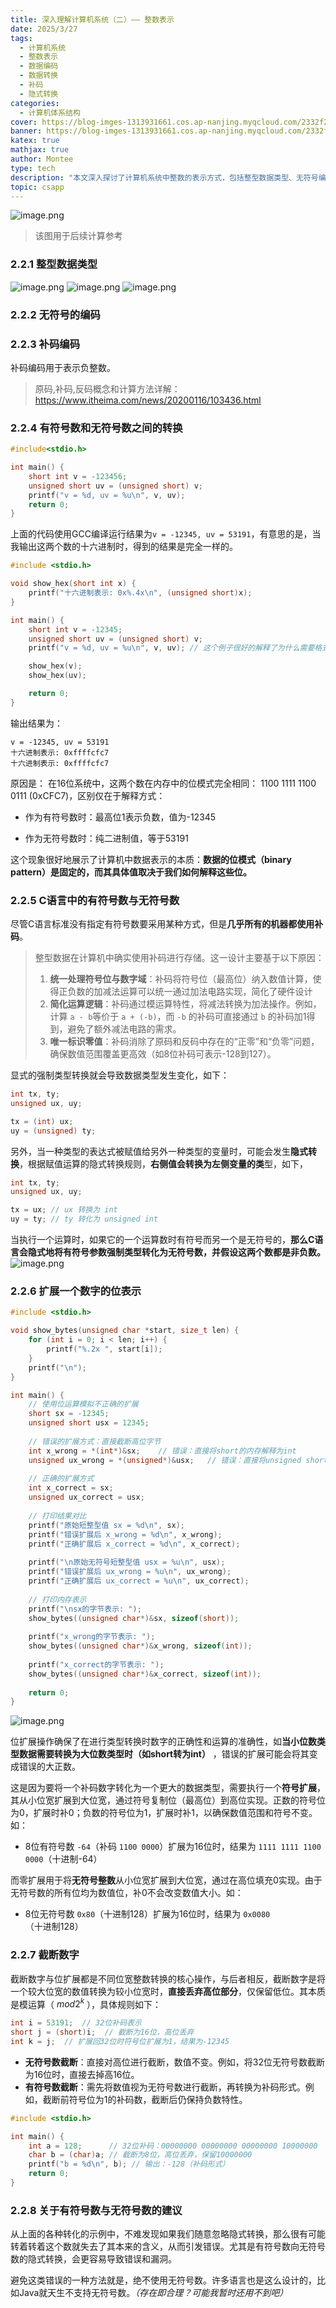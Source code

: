 ```yaml
---
title: 深入理解计算机系统（二）—— 整数表示
date: 2025/3/27
tags:
  - 计算机系统
  - 整数表示
  - 数据编码
  - 数据转换
  - 补码
  - 隐式转换
categories:
  - 计算机体系结构
cover: https://blog-imges-1313931661.cos.ap-nanjing.myqcloud.com/2332f23507cda82458edd3e4de5acbc5bac632ef1b139-MmjdkO_fw1200.jpeg
banner: https://blog-imges-1313931661.cos.ap-nanjing.myqcloud.com/2332f23507cda82458edd3e4de5acbc5bac632ef1b139-MmjdkO_fw1200.jpeg
katex: true
mathjax: true
author: Montee
type: tech
description: "本文深入探讨了计算机系统中整数的表示方式，包括整型数据类型、无符号编码和补码编码。文章通过代码示例解释了有符号数和无符号数之间的转换，以及它们在内存中的位模式和解释方式的差异。强调了数据的位模式是固定的，而其值取决于解释方式。最后指出，尽管C语言标准未指定有符号数的表示方式，但几乎所有机器都使用补码。"
topic: csapp
---
```


![image.png](https://blog-imges-1313931661.cos.ap-nanjing.myqcloud.com/20250327220619.png)
> 该图用于后续计算参考

### 2.2.1 整型数据类型
![image.png](https://blog-imges-1313931661.cos.ap-nanjing.myqcloud.com/20250327220822.png)
![image.png](https://blog-imges-1313931661.cos.ap-nanjing.myqcloud.com/20250327220834.png)
![image.png](https://blog-imges-1313931661.cos.ap-nanjing.myqcloud.com/20250327221012.png)

### 2.2.2 无符号的编码

### 2.2.3 补码编码
补码编码用于表示负整数。

> 原码,补码,反码概念和计算方法详解：https://www.itheima.com/news/20200116/103436.html

### 2.2.4 有符号数和无符号数之间的转换

```CPP
#include<stdio.h> 

int main() {
	short int v = -123456;
	unsigned short uv = (unsigned short) v;
	printf("v = %d, uv = %u\n", v, uv);
	return 0;
}       
```

上面的代码使用GCC编译运行结果为`v = -12345, uv = 53191`，有意思的是，当我输出这两个数的十六进制时，得到的结果是完全一样的。
```cpp
#include <stdio.h>

void show_hex(short int x) {
    printf("十六进制表示: 0x%.4x\n", (unsigned short)x);
}

int main() {
    short int v = -12345;
    unsigned short uv = (unsigned short) v;
    printf("v = %d, uv = %u\n", v, uv); // 这个例子很好的解释了为什么需要格式说明符

    show_hex(v);
    show_hex(uv);

    return 0;
}
```

输出结果为：
```
v = -12345, uv = 53191
十六进制表示: 0xffffcfc7
十六进制表示: 0xffffcfc7
```
原因是：
在16位系统中，这两个数在内存中的位模式完全相同： 1100 1111 1100 0111 (0xCFC7)，区别仅在于解释方式：

* 作为有符号数时：最高位1表示负数，值为-12345
- 作为无符号数时：纯二进制值，等于53191

这个现象很好地展示了计算机中数据表示的本质：**数据的位模式（binary pattern）是固定的，而其具体值取决于我们如何解释这些位。**

### 2.2.5 C语言中的有符号数与无符号数
尽管C语言标准没有指定有符号数要采用某种方式，但是**几乎所有的机器都使用补码**。

> 整型数据在计算机中确实使用补码进行存储。这一设计主要基于以下原因：
> 1. **统一处理符号位与数字域**：补码将符号位（最高位）纳入数值计算，使得正负数的加减法运算可以统一通过加法电路实现，简化了硬件设计
> 2. **简化运算逻辑**：补码通过模运算特性，将减法转换为加法操作。例如，计算 `a - b`等价于 `a + (-b)`，而 `-b` 的补码可直接通过 `b` 的补码加1得到，避免了额外减法电路的需求。
> 3. **唯一标识零值**：补码消除了原码和反码中存在的“正零”和“负零”问题，确保数值范围覆盖更高效（如8位补码可表示-128到127）。


显式的强制类型转换就会导致数据类型发生变化，如下：
```cpp
int tx, ty;
unsigned ux, uy;

tx = (int) ux;
uy = (unsigned) ty;
```

另外，当一种类型的表达式被赋值给另外一种类型的变量时，可能会发生**隐式转换**，根据赋值运算的隐式转换规则，**右侧值会转换为左侧变量的类**型，如下，
```cpp
int tx, ty;
unsigned ux, uy;

tx = ux; // ux 转换为 int
uy = ty; // ty 转化为 unsigned int
```

当执行一个运算时，如果它的一个运算数时有符号而另一个是无符号的，**那么C语言会隐式地将有符号参数强制类型转化为无符号数，并假设这两个数都是非负数。**
![image.png](https://blog-imges-1313931661.cos.ap-nanjing.myqcloud.com/20250328225655.png)

### 2.2.6 扩展一个数字的位表示
```cpp
#include <stdio.h>

void show_bytes(unsigned char *start, size_t len) {
    for (int i = 0; i < len; i++) {
        printf("%.2x ", start[i]);
    }
    printf("\n");
}

int main() {
    // 使用位运算模拟不正确的扩展
    short sx = -12345;       
    unsigned short usx = 12345;  
    
    // 错误的扩展方式：直接截断高位字节
    int x_wrong = *(int*)&sx;    // 错误：直接将short的内存解释为int
    unsigned ux_wrong = *(unsigned*)&usx;   // 错误：直接将unsigned short的内存解释为unsigned
    
    // 正确的扩展方式
    int x_correct = sx;      
    unsigned ux_correct = usx;   
    
    // 打印结果对比
    printf("原始短整型值 sx = %d\n", sx);
    printf("错误扩展后 x_wrong = %d\n", x_wrong);
    printf("正确扩展后 x_correct = %d\n", x_correct);
    
    printf("\n原始无符号短整型值 usx = %u\n", usx);
    printf("错误扩展后 ux_wrong = %u\n", ux_wrong);
    printf("正确扩展后 ux_correct = %u\n", ux_correct);
    
    // 打印内存表示
    printf("\nsx的字节表示: ");
    show_bytes((unsigned char*)&sx, sizeof(short));
    
    printf("x_wrong的字节表示: ");
    show_bytes((unsigned char*)&x_wrong, sizeof(int));
    
    printf("x_correct的字节表示: ");
    show_bytes((unsigned char*)&x_correct, sizeof(int));
    
    return 0;
}
```

![image.png](https://blog-imges-1313931661.cos.ap-nanjing.myqcloud.com/20250328232040.png)


位扩展操作确保了在进行类型转换时数字的正确性和运算的准确性，如**当小位数类型数据需要转换为大位数类型时（如short转为int）** ，错误的扩展可能会将其变成错误的大正数。

这是因为要将一个补码数字转化为一个更大的数据类型，需要执行一个**符号扩展**，其从小位宽扩展到大位宽，通过符号复制位（最高位）到高位实现。正数的符号位为0，扩展时补0；负数的符号位为1，扩展时补1，以确保数值范围和符号不变。如：
* 8位有符号数 `-64`（补码 `1100 0000`）扩展为16位时，结果为 `1111 1111 1100 0000`（十进制-64）

而零扩展用于将**无符号整数**从小位宽扩展到大位宽，通过在高位填充0实现。由于无符号数的所有位均为数值位，补0不会改变数值大小。如：
* 8位无符号数 `0x80`（十进制128）扩展为16位时，结果为 `0x0080`（十进制128）

### 2.2.7 截断数字

截断数字与位扩展都是不同位宽整数转换的核心操作，与后者相反，截断数字是将一个较大位宽的数值转换为较小位宽时，​**直接丢弃高位部分**，仅保留低位。其本质是模运算（ $mod 2^k$ ），具体规则如下：

```cpp
int i = 53191;  // 32位补码表示
short j = (short)i;  // 截断为16位，高位丢弃
int k = j;  // 扩展回32位时符号位扩展为1，结果为-12345
```

- **无符号数截断**：直接对高位进行截断，数值不变。例如，将32位无符号数截断为16位时，直接去掉高16位。
- ​**有符号数截断**：需先将数值视为无符号数进行截断，再转换为补码形式。例如，截断前符号位为1的补码数，截断后仍保持负数特性。
```cpp
#include <stdio.h>

int main() {
    int a = 128;      // 32位补码：00000000 00000000 00000000 10000000
    char b = (char)a; // 截断为8位，高位丢弃，保留10000000
    printf("b = %d\n", b); // 输出：-128（补码形式）
    return 0;
}
```


### 2.2.8 关于有符号数与无符号数的建议

从上面的各种转化的示例中，不难发现如果我们随意忽略隐式转换，那么很有可能转着转着这个数就失去了其本来的含义，从而引发错误。尤其是有符号数向无符号数的隐式转换，会更容易导致错误和漏洞。

避免这类错误的一种方法就是，绝不使用无符号数。许多语言也是这么设计的，比如Java就天生不支持无符号数。*（存在即合理？可能我暂时还用不到吧）*
